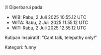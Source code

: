⏰ Diperbarui pada:
- WIB: Rabu, 2 Juli 2025 10.55.12 UTC
- WITA: Rabu, 2 Juli 2025 11.55.12 UTC
- WIT: Rabu, 2 Juli 2025 12.55.12 UTC

Kutipan Inspiratif:
"Cant talk, telepathy only!"


Kategori: funny

